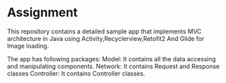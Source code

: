 # Assignment

This repository contains a detailed sample app that implements MVC architecture in Java using Activity,Recyclerview,Retofit2 And Glide for Image loading.

The app has following packages:
Model: It contains all the data accessing and manipulating components.
Network: It contains Request and Response classes
Controller: It contains Controller classes.





